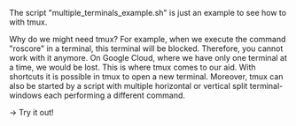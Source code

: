 The script "multiple_terminals_example.sh" is just an example to see how to with tmux.

Why do we might need tmux?
For example, when we execute the command "roscore" in a terminal, this terminal will be blocked. Therefore, you cannot work with it anymore.
On Google Cloud, where we have only one terminal at a time, we would be lost.
This is where tmux comes to our aid. With shortcuts it is possible in tmux to open a new terminal.
Moreover, tmux can also be started by a script with multiple horizontal or vertical split terminal-windows each performing a different command.

-> Try it out!